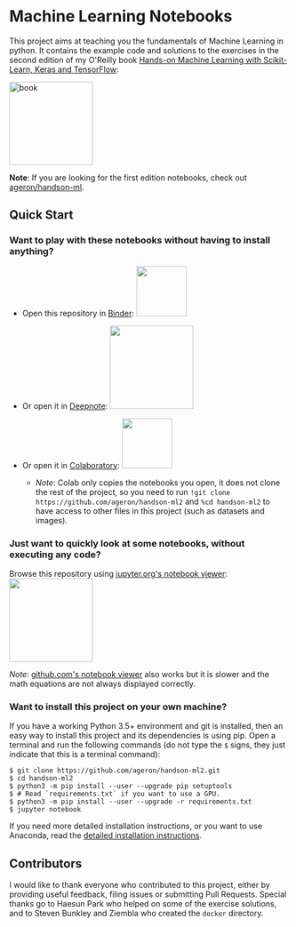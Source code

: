 Machine Learning Notebooks
==========================

This project aims at teaching you the fundamentals of Machine Learning in
python. It contains the example code and solutions to the exercises in the second edition of my O'Reilly book [Hands-on Machine Learning with Scikit-Learn, Keras and TensorFlow](https://www.oreilly.com/library/view/hands-on-machine-learning/9781492032632/):

<img src="https://images-na.ssl-images-amazon.com/images/I/51tOhPQBmSL._SX379_BO1,204,203,200_.jpg" title="book" width="150" />

**Note**: If you are looking for the first edition notebooks, check out [ageron/handson-ml](https://github.com/ageron/handson-ml).

## Quick Start

### Want to play with these notebooks without having to install anything?

* Open this repository in [Binder](https://mybinder.org/v2/gh/ageron/handson-ml2/master):
<a href="https://mybinder.org/v2/gh/ageron/handson-ml2/master"><img src="https://matthiasbussonnier.com/posts/img/binder_logo_128x128.png" width="90" /></a>

* Or open it in [Deepnote](https://beta.deepnote.org/launch?template=data-science&url=https%3A//github.com/ageron/handson-ml2/blob/master/index.ipynb):
<a href="https://beta.deepnote.org/launch?template=data-science&url=https%3A//github.com/ageron/handson-ml2/blob/master/index.ipynb"><img src="https://www.deepnote.org/static/illustration.png" width="150" /></a>

* Or open it in [Colaboratory](https://colab.research.google.com/github/ageron/handson-ml2/blob/master/):
<a href="https://colab.research.google.com/github/ageron/handson-ml2/blob/master/"><img src="https://colab.research.google.com/img/colab_favicon.ico" width="90" /></a>

  * _Note_: Colab only copies the notebooks you open, it does not clone the rest of the project, so you need to run `!git clone https://github.com/ageron/handson-ml2` and `%cd handson-ml2` to have access to other files in this project (such as datasets and images).

### Just want to quickly look at some notebooks, without executing any code?

Browse this repository using [jupyter.org's notebook viewer](http://nbviewer.jupyter.org/github/ageron/handson-ml2/blob/master/index.ipynb):
<a href="http://nbviewer.jupyter.org/github/ageron/handson-ml2/blob/master/index.ipynb"><img src="https://jupyter.org/assets/nav_logo.svg" width="150" /></a>

_Note_: [github.com's notebook viewer](https://github.com/ageron/handson-ml2/blob/master/index.ipynb) also works but it is slower and the math equations are not always displayed correctly.

### Want to install this project on your own machine?

If you have a working Python 3.5+ environment and git is installed, then an easy way to install this project and its dependencies is using pip. Open a terminal and run the following commands (do not type the `$` signs, they just indicate that this is a terminal command):

    $ git clone https://github.com/ageron/handson-ml2.git
    $ cd handson-ml2
    $ python3 -m pip install --user --upgrade pip setuptools
    $ # Read `requirements.txt` if you want to use a GPU.
    $ python3 -m pip install --user --upgrade -r requirements.txt
    $ jupyter notebook

If you need more detailed installation instructions, or you want to use Anaconda, read the [detailed installation instructions](INSTALL.md).

## Contributors
I would like to thank everyone who contributed to this project, either by providing useful feedback, filing issues or submitting Pull Requests. Special thanks go to Haesun Park who helped on some of the exercise solutions, and to Steven Bunkley and Ziembla who created the `docker` directory.

